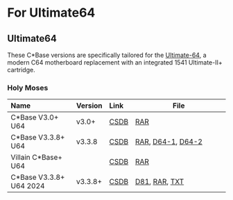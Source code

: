 <style>
    table th:first-of-type {
        width: 30%;
    }
    table th:nth-of-type(2) {
        width: 10%;
    }
    table th:nth-of-type(3) {
        width: 10%;
    }
    table th:nth-of-type(4) {
        width: auto;
    }
</style>

# For Ultimate64

## Ultimate64
These C*Base versions are specifically tailored for the [Ultimate-64](https://ultimate64.com/), a modern C64 motherboard replacement with an integrated 1541 Ultimate-II+ cartridge.

### Holy Moses
| Name                     | Version | Link                                       | File                                                                                                                                 |
| :----------------------- | :------ | :----------------------------------------- | ------------------------------------------------------------------------------------------------------------------------------------ |
| C\*Base V3.0+ U64        | v3.0+   | [CSDB](https://csdb.dk/release/?id=193986) | [RAR](for-ultimate64/plum%203.0+.rar)                                                                                                |
| C*Base V3.3.8+ U64       | v3.3.8  | [CSDB](https://csdb.dk/release/?id=193010) | [RAR](for-ultimate64/TAO+.rar), [D64-1](for-ultimate64/tao%20bbs.D64), [D64-2](for-ultimate64/tao%20boot.D64)                        |
| Villain C\*Base+ U64     |         | [CSDB](https://csdb.dk/release/?id=202802) | [RAR](for-ultimate64/villain.rar)                                                                                                    |
| C\*Base V3.3.8+ U64 2024 | v3.3.8+ | [CSDB](https://csdb.dk/release/?id=240273) | [D81](for-ultimate64/tao%20c-base.d81), [RAR](for-ultimate64/tao%20c-base%202024.rar), [TXT](for-ultimate64/tao%20c-base%202024.txt) |